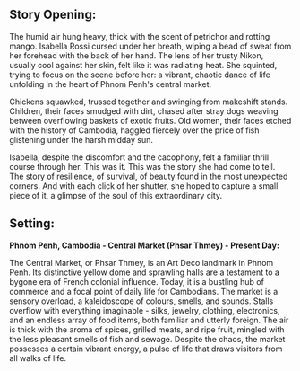 ## Story Opening:

The humid air hung heavy, thick with the scent of petrichor and rotting mango. Isabella Rossi cursed under her breath, wiping a bead of sweat from her forehead with the back of her hand. The lens of her trusty Nikon, usually cool against her skin, felt like it was radiating heat. She squinted, trying to focus on the scene before her: a vibrant, chaotic dance of life unfolding in the heart of Phnom Penh's central market.

Chickens squawked, trussed together and swinging from makeshift stands. Children, their faces smudged with dirt, chased after stray dogs weaving between overflowing baskets of exotic fruits. Old women, their faces etched with the history of Cambodia, haggled fiercely over the price of fish glistening under the harsh midday sun.

Isabella, despite the discomfort and the cacophony, felt a familiar thrill course through her. This was it. This was the story she had come to tell. The story of resilience, of survival, of beauty found in the most unexpected corners. And with each click of her shutter, she hoped to capture a small piece of it, a glimpse of the soul of this extraordinary city.

## Setting:

**Phnom Penh, Cambodia - Central Market (Phsar Thmey) - Present Day:**

The Central Market, or Phsar Thmey, is an Art Deco landmark in Phnom Penh. Its distinctive yellow dome and sprawling halls are a testament to a bygone era of French colonial influence. Today, it is a bustling hub of commerce and a focal point of daily life for Cambodians. The market is a sensory overload, a kaleidoscope of colours, smells, and sounds. Stalls overflow with everything imaginable - silks, jewelry, clothing, electronics, and an endless array of food items, both familiar and utterly foreign. The air is thick with the aroma of spices, grilled meats, and ripe fruit, mingled with the less pleasant smells of fish and sewage. Despite the chaos, the market possesses a certain vibrant energy, a pulse of life that draws visitors from all walks of life.
